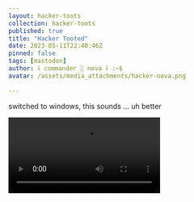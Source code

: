 ```yaml
---
layout: hacker-toots
collection: hacker-toots
published: true
title: "Hacker Tooted"
date: 2023-05-11T22:40:46Z
pinned: false
tags: [mastodon]
author: ⸸ commander ░ nova ⸸ :~$
avatar: /assets/media_attachments/hacker-nova.png

---
```


<p>switched to windows, this sounds ... uh better</p>

![media](/assets/media_attachments/files/110/352/455/148/138/656/original/0e7ddecfb2d17ee1.mp4)
